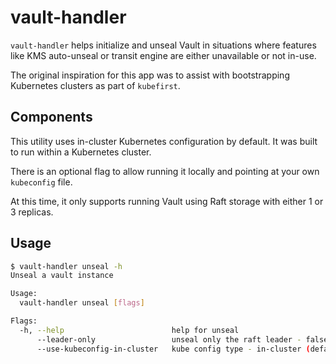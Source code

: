 # vault-handler

`vault-handler` helps initialize and unseal Vault in situations where features like KMS auto-unseal or transit engine are either unavailable or not in-use.

The original inspiration for this app was to assist with bootstrapping Kubernetes clusters as part of `kubefirst`.

## Components

This utility uses in-cluster Kubernetes configuration by default. It was built to run within a Kubernetes cluster.

There is an optional flag to allow running it locally and pointing at your own `kubeconfig` file.

At this time, it only supports running Vault using Raft storage with either 1 or 3 replicas.

## Usage

```bash
$ vault-handler unseal -h
Unseal a vault instance

Usage:
  vault-handler unseal [flags]

Flags:
  -h, --help                        help for unseal
      --leader-only                 unseal only the raft leader - false (default) - true to only init and unseal vault-0
      --use-kubeconfig-in-cluster   kube config type - in-cluster (default), set to false to use local (default true)
```
